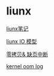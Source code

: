 # liunx

[liunx笔记](/docs/liunx/liunx.md)

[liunx IO 模型](/docs/liunx/liunx_IO.md)

[零拷贝& 缺页中断](/docs/liunx/zcopy.md)

[kernel oom log](/docs/liunx/kernel_oom.md)

